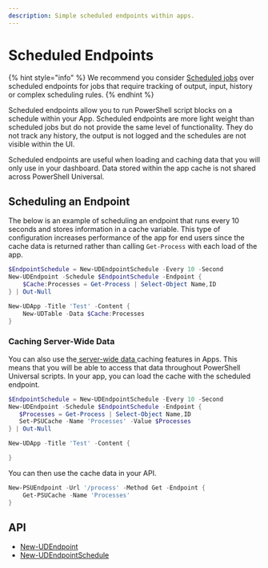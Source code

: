 ```yaml
---
description: Simple scheduled endpoints within apps.
---
```


# Scheduled Endpoints

{% hint style="info" %}
We recommend you consider [Scheduled jobs](../automation/schedules.md) over scheduled endpoints for jobs that require tracking of output, input, history or complex scheduling rules.
{% endhint %}

Scheduled endpoints allow you to run PowerShell script blocks on a schedule within your App. Scheduled endpoints are more light weight than scheduled jobs but do not provide the same level of functionality. They do not track any history, the output is not logged and the schedules are not visible within the UI.

Scheduled endpoints are useful when loading and caching data that you will only use in your dashboard. Data stored within the app cache is not shared across PowerShell Universal.

## Scheduling an Endpoint

The below is an example of scheduling an endpoint that runs every 10 seconds and stores information in a cache variable. This type of configuration increases performance of the app for end users since the cache data is returned rather than calling `Get-Process` with each load of the app.

```powershell
$EndpointSchedule = New-UDEndpointSchedule -Every 10 -Second
New-UDEndpoint -Schedule $EndpointSchedule -Endpoint {
    $Cache:Processes = Get-Process | Select-Object Name,ID
} | Out-Null

New-UDApp -Title 'Test' -Content {
    New-UDTable -Data $Cache:Processes
}
```

### Caching Server-Wide Data

You can also use the[ server-wide data ](../platform/cache.md)caching features in Apps. This means that you will be able to access that data throughout PowerShell Universal scripts. In your app, you can load the cache with the scheduled endpoint.

```powershell
$EndpointSchedule = New-UDEndpointSchedule -Every 10 -Second
New-UDEndpoint -Schedule $EndpointSchedule -Endpoint {
   $Processes = Get-Process | Select-Object Name,ID
   Set-PSUCache -Name 'Processes' -Value $Processes
} | Out-Null

New-UDApp -Title 'Test' -Content {

}
```

You can then use the cache data in your API.

```powershell
New-PSUEndpoint -Url '/process' -Method Get -Endpoint {
    Get-PSUCache -Name 'Processes'
}
```

## API

* [New-UDEndpoint](https://github.com/ironmansoftware/universal-docs/blob/master/cmdlets/New-UDEndpoint.txt)
* [New-UDEndpointSchedule](https://github.com/ironmansoftware/universal-docs/blob/master/cmdlets/New-UDEndpointSchedule.txt)
